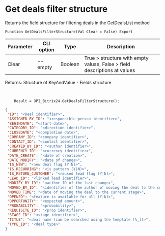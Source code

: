 ﻿---
sidebar_position: 7
---

# Get deals filter structure
 Returns the field structure for filtering deals in the GetDealsList method



`Function GetDealsFilterStructure(Val Clear = False) Export`

  | Parameter | CLI option | Type | Description |
  |-|-|-|-|
  | Clear | --empty | Boolean | True > structure with empty valuse, False > field descriptions at values |

  
  Returns:  Structure of KeyAndValue - Fields structure

<br/>




```bsl title="Code example"
    Result = OPI_Bitrix24.GetDealsFilterStructure();
```
 



```json title="Result"
{
 "ID": "<Deal identifier>",
 "ASSIGNED_BY_ID": "<responsible person identifier>",
 "BEGINDATE": "<start date>",
 "CATEGORY_ID": "<direction identifier>",
 "CLOSEDATE": "<completion date>",
 "COMPANY_ID": "<company identifier>",
 "CONTACT_ID": "<contact identifier>",
 "CREATED_BY_ID": "<author identifier>",
 "CURRENCY_ID": "<currency identifier>",
 "DATE_CREATE": "<date of creation>",
 "DATE_MODIFY": "<date of change>",
 "IS_NEW": "<new deal flag (Y|N)>",
 "IS_RECURRING": "<is pattern (Y|N)>",
 "IS_RETURN_CUSTOMER": "<reused lead flag (Y|N)>",
 "LEAD_ID": "<linked lead identifier>",
 "MODIFY_BY_ID": "<author ID of the last change>",
 "MOVED_BY_ID": "<identifier of the author of moving the deal to the current stage>",
 "MOVED_TIME": "<date of moving the deal to the current stage>",
 "OPENED": "<feature is available for all (Y|N)>",
 "OPPORTUNITY": "<expected amount>",
 "PROBABILITY": "<probability>",
 "REQUISITE_ID": "<prop identifier>",
 "STAGE_ID": "<stage identifier>",
 "TITLE": "<deal name (can be searched using the template [%_])>",
 "TYPE_ID": "<deal type>"
}
```
